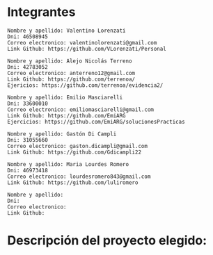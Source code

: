 # Integrantes

    Nombre y apellido: Valentino Lorenzati
    Dni: 46508945
    Correo electronico: valentinolorenzati@gmail.com
    Link Github: https://github.com/VLorenzati/Personal

    Nombre y apellido: Alejo Nicolás Terreno
    Dni: 42783052    
    Correo electronico: anterreno12@gmail.com
    Link Github: https://github.com/terrenoa/
    Ejericios: https://github.com/terrenoa/evidencia2/

    Nombre y apellido: Emilio Masciarelli
    Dni: 33600010
    Correo electronico: emiliomasciarelli@gmail.com
    Link Github: https://github.com/EmiARG
    Ejercicios: https://github.com/EmiARG/solucionesPracticas

    Nombre y apellido: Gastón Di Campli
    Dni: 31055660
    Correo electronico: gaston.dicampli@gmail.com
    Link Github: https://github.com/Gdicampli22

    Nombre y apellido: Maria Lourdes Romero
    Dni: 46973418
    Correo electronico: lourdesromero843@gmail.com
    Link Github: https://github.com/luliromero

    Nombre y apellido:
    Dni:
    Correo electronico:
    Link Github:

# Descripción del proyecto elegido:
